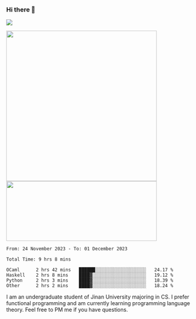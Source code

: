 ### Hi there 👋

<!--
**pe200012/pe200012** is a ✨ _special_ ✨ repository because its `README.md` (this file) appears on your GitHub profile.

Here are some ideas to get you started:

- 🔭 I’m currently working on ...
- 🌱 I’m currently learning ...
- 👯 I’m looking to collaborate on ...
- 🤔 I’m looking for help with ...
- 💬 Ask me about ...
- 📫 How to reach me: ...
- 😄 Pronouns: ...
- ⚡ Fun fact: ...
-->
![](https://www.codewars.com/users/pe200012/badges/large)
<p>
    <img width="400em" src="https://github-readme-stats-git-masterrstaa-rickstaa.vercel.app/api?username=pe200012&show_icons=true&icon_color=f44336&title_color=757de8&rank_icon=github">
    <img width="400em" height="159em" src="https://github-readme-stats-git-masterrstaa-rickstaa.vercel.app/api/top-langs/?username=pe200012&hide=html,cmake,css&title_color=757de8&layout=compact">
</p>

<!--START_SECTION:waka-->

```all_time
From: 24 November 2023 - To: 01 December 2023

Total Time: 9 hrs 8 mins

OCaml      2 hrs 42 mins   ██████░░░░░░░░░░░░░░░░░░░   24.17 %
Haskell    2 hrs 8 mins    ████▓░░░░░░░░░░░░░░░░░░░░   19.12 %
Python     2 hrs 3 mins    ████▓░░░░░░░░░░░░░░░░░░░░   18.39 %
Other      2 hrs 2 mins    ████▓░░░░░░░░░░░░░░░░░░░░   18.24 %
```

<!--END_SECTION:waka-->

I am an undergraduate student of Jinan University majoring in CS. I prefer functional programming and am currently learning programming language theory. Feel free to PM me if you have questions.

